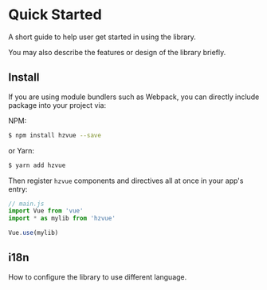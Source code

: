 # Quick Started

A short guide to help user get started in using the library.

You may also describe the features or design of the library briefly.

## Install

If you are using module bundlers such as Webpack, you can directly include package into your project via:

NPM:

``` bash
$ npm install hzvue --save
```

or Yarn:

``` bash
$ yarn add hzvue
```

Then register `hzvue` components and directives all at once in your app's entry:

``` js
// main.js
import Vue from 'vue'
import * as mylib from 'hzvue'

Vue.use(mylib)
```

## i18n

How to configure the library to use different language.